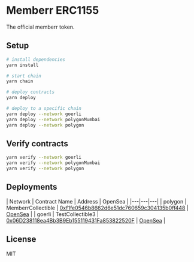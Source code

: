 # Memberr ERC1155

The official memberr token.

## Setup

```bash
# install dependencies
yarn install

# start chain
yarn chain

# deploy contracts
yarn deploy

# deploy to a specific chain
yarn deploy --network goerli
yarn deploy --network polygonMumbai
yarn deploy --network polygon
```

## Verify contracts

```bash
yarn verify --network goerli
yarn verify --network polygonMumbai
yarn verify --network polygon
```

## Deployments

| Network | Contract Name | Address | OpenSea |
|---|---|---|
| polygon | MemberrCollectible | [0xf1fe0546b8662d6e51dc760659c304135b0ff448](https://polygonscan.com/address/0xf1fe0546b8662d6e51dc760659c304135b0ff448) | [OpenSea](https://testnets.opensea.io/collection/memberr) |
| goerli | TestCollectible3 | [0x06D238118ea4Bb3B9Eb155119431Fa853822520F](https://goerli.etherscan.io/address/0x06D238118ea4Bb3B9Eb155119431Fa853822520F) | [OpenSea](https://testnets.opensea.io/collection/memberr) |

## License

MIT

